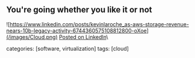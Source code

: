 ## You're going whether you like it or not

![https://www.linkedin.com/posts/kevinlaroche_as-aws-storage-revenue-nears-10b-legacy-activity-6744360575108812800-oXoe](/images/Cloud.png)
[Posted on LinkedIn](https://www.linkedin.com/posts/kevinlaroche_as-aws-storage-revenue-nears-10b-legacy-activity-6744360575108812800-oXoe)\



categories: [software, virtualization]
tags: [cloud]
